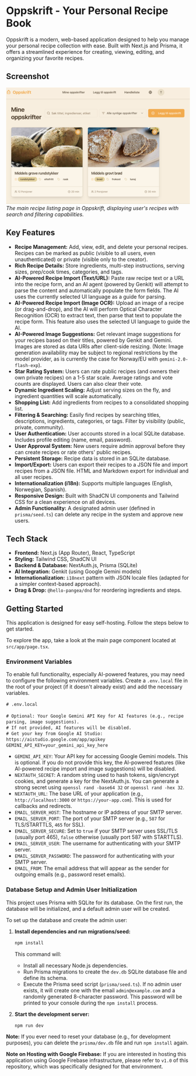 
# Oppskrift - Your Personal Recipe Book

Oppskrift is a modern, web-based application designed to help you manage your personal recipe collection with ease. Built with Next.js and Prisma, it offers a streamlined experience for creating, viewing, editing, and organizing your favorite recipes.

## Screenshot

![Oppskrift application showing a list of recipes including "Middels grove rundstykker" and "Middels grovt brød", with search and filter options visible.](./docs/screenshot.png)
*The main recipe listing page in Oppskrift, displaying user's recipes with search and filtering capabilities.*

## Key Features

*   **Recipe Management:** Add, view, edit, and delete your personal recipes. Recipes can be marked as public (visible to all users, even unauthenticated) or private (visible only to the creator).
*   **Rich Recipe Details:** Store ingredients, multi-step instructions, serving sizes, prep/cook times, categories, and tags.
*   **AI-Powered Recipe Import (Text/URL):** Paste raw recipe text or a URL into the recipe form, and an AI agent (powered by Genkit) will attempt to parse the content and automatically populate the form fields. The AI uses the currently selected UI language as a guide for parsing.
*   **AI-Powered Recipe Import (Image OCR):** Upload an image of a recipe (or drag-and-drop), and the AI will perform Optical Character Recognition (OCR) to extract text, then parse that text to populate the recipe form. This feature also uses the selected UI language to guide the AI.
*   **AI-Powered Image Suggestions:** Get relevant image suggestions for your recipes based on their titles, powered by Genkit and Gemini. Images are stored as data URIs after client-side resizing. (Note: Image generation availability may be subject to regional restrictions by the model provider, as is currently the case for Norway/EU with `gemini-2.0-flash-exp`).
*   **Star Rating System:** Users can rate public recipes (and owners their own private recipes) on a 1-5 star scale. Average ratings and vote counts are displayed. Users can also clear their vote.
*   **Dynamic Ingredient Scaling:** Adjust serving sizes on the fly, and ingredient quantities will scale automatically.
*   **Shopping List:** Add ingredients from recipes to a consolidated shopping list.
*   **Filtering & Searching:** Easily find recipes by searching titles, descriptions, ingredients, categories, or tags. Filter by visibility (public, private, community).
*   **User Authentication:** User accounts stored in a local SQLite database. Includes profile editing (name, email, password).
*   **User Approval System:** New users require admin approval before they can create recipes or rate others' public recipes.
*   **Persistent Storage:** Recipe data is stored in an SQLite database. 
*   **Import/Export:** Users can export their recipes to a JSON file and import recipes from a JSON file. HTML and Markdown export for individual and all user recipes.
*   **Internationalization (i18n):** Supports multiple languages (English, Norwegian, Spanish).
*   **Responsive Design:** Built with ShadCN UI components and Tailwind CSS for a clean experience on all devices.
*   **Admin Functionality:** A designated admin user (defined in `prisma/seed.ts`) can delete any recipe in the system and approve new users.

## Tech Stack

*   **Frontend:** Next.js (App Router), React, TypeScript
*   **Styling:** Tailwind CSS, ShadCN UI
*   **Backend & Database:** NextAuth.js, Prisma (SQLite)
*   **AI Integration:** Genkit (using Google Gemini models)
*   **Internationalization:** `i18next` pattern with JSON locale files (adapted for a simpler context-based approach).
*   **Drag & Drop:** `@hello-pangea/dnd` for reordering ingredients and steps.

## Getting Started

This application is designed for easy self-hosting. Follow the steps below to get started.

To explore the app, take a look at the main page component located at `src/app/page.tsx`.

### Environment Variables

To enable full functionality, especially AI-powered features, you may need to configure the following environment variables. Create a `.env.local` file in the root of your project (if it doesn't already exist) and add the necessary variables.

```
# .env.local

# Optional: Your Google Gemini API Key for AI features (e.g., recipe parsing, image suggestions).
# If not provided, AI features will be disabled.
# Get your key from Google AI Studio: https://aistudio.google.com/app/apikey
GEMINI_API_KEY=your_gemini_api_key_here
```

*   `GEMINI_API_KEY`: Your API key for accessing Google Gemini models. This is optional. If you do not provide this key, the AI-powered features (like AI-powered recipe import and image suggestions) will be disabled.
*   `NEXTAUTH_SECRET`: A random string used to hash tokens, sign/encrypt cookies, and generate a key for the NextAuth.js. You can generate a strong secret using `openssl rand -base64 32` or `openssl rand -hex 32`.
*   `NEXTAUTH_URL`: The base URL of your application (e.g., `http://localhost:3000` or `https://your-app.com`). This is used for callbacks and redirects.
*   `EMAIL_SERVER_HOST`: The hostname or IP address of your SMTP server.
*   `EMAIL_SERVER_PORT`: The port of your SMTP server (e.g., `587` for TLS/STARTTLS, `465` for SSL).
*   `EMAIL_SERVER_SECURE`: Set to `true` if your SMTP server uses SSL/TLS (usually port 465), `false` otherwise (usually port 587 with STARTTLS).
*   `EMAIL_SERVER_USER`: The username for authenticating with your SMTP server.
*   `EMAIL_SERVER_PASSWORD`: The password for authenticating with your SMTP server.
*   `EMAIL_FROM`: The email address that will appear as the sender for outgoing emails (e.g., password reset emails).


### Database Setup and Admin User Initialization

This project uses Prisma with SQLite for its database. On the first run, the database will be initialized, and a default admin user will be created.

To set up the database and create the admin user:

1.  **Install dependencies and run migrations/seed:**
    ```bash
    npm install
    ```
    This command will:
    *   Install all necessary Node.js dependencies.
    *   Run Prisma migrations to create the `dev.db` SQLite database file and define its schema.
    *   Execute the Prisma seed script (`prisma/seed.ts`). If no admin user exists, it will create one with the email `admin@example.com` and a randomly generated 8-character password. This password will be printed to your console during the `npm install` process.

2.  **Start the development server:**
    ```bash
    npm run dev
    ```

**Note:** If you ever need to reset your database (e.g., for development purposes), you can delete the `prisma/dev.db` file and run `npm install` again.

**Note on Hosting with Google Firebase:** If you are interested in hosting this application using Google Firebase infrastructure, please refer to `v1.0` of this repository, which was specifically designed for that environment.
